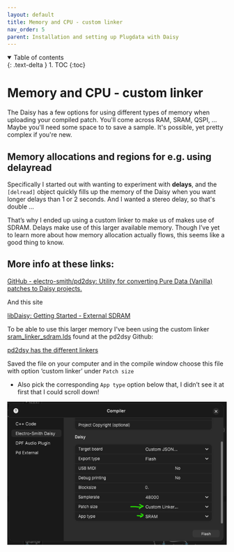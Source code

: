 ```yaml
---
layout: default
title: Memory and CPU - custom linker
nav_order: 5
parent: Installation and setting up Plugdata with Daisy
---
```


<details open markdown="block">
  <summary>
    Table of contents
  </summary>
  {: .text-delta }
1. TOC
{:toc}
</details>

# Memory and CPU - custom linker

The Daisy has a few options for using different types of memory when uploading your compiled patch. You'll come across RAM, SRAM, QSPI, ...
Maybe you'll need some space to to save a sample. It's possible, yet pretty complex if you're new.

## Memory allocations and regions for e.g. using delayread

Specifically I started out with wanting to experiment with **delays**, and the `[delread]` object quickly fills up the memory of the Daisy when you want longer delays than 1 or 2 seconds. And I wanted a stereo delay, so that's double ...

That’s why I ended up using a custom linker to make us of makes use of SDRAM. Delays make use of this larger available memory. Though I’ve yet to learn more about how memory allocation actually flows, this seems like a good thing to know.

## More info at these links:

[GitHub - electro-smith/pd2dsy: Utility for converting Pure Data (Vanilla) patches to Daisy projects.](https://github.com/electro-smith/pd2dsy/tree/master?tab=readme-ov-file#--ram)

And this site 

[libDaisy: Getting Started - External SDRAM](https://electro-smith.github.io/libDaisy/md_doc_2md_2__a6___getting-_started-_external-_s_d_r_a_m.html)

To be able to use this larger memory I've been using the custom linker [sram_linker_sdram.lds](https://github.com/electro-smith/pd2dsy/blob/master/util/sram_linker_sdram.lds) found at the pd2dsy Github: 

[pd2dsy has the different linkers](https://github.com/electro-smith/pd2dsy/tree/master/util)

Saved the file on your computer and in the compile window choose this file with option ‘custom linker’ under `Patch size` 

- Also pick the corresponding `App type` option below that, I didn’t see it at first that I could scroll down!

![Custom linker SRAM](img/Custom_linker_sram.png)
